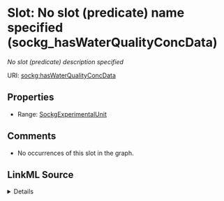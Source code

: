 

# Slot: No slot (predicate) name specified (sockg_hasWaterQualityConcData)


_No slot (predicate) description specified_







URI: [sockg:hasWaterQualityConcData](https://idir.uta.edu/sockg-ontology/docs/hasWaterQualityConcData)



<!-- no inheritance hierarchy -->








## Properties

* Range: [SockgExperimentalUnit](../classes/SockgExperimentalUnit.md)





## Comments

* No occurrences of this slot in the graph.



## LinkML Source

<details>

```yaml
name: sockg_hasWaterQualityConcData
description: No slot (predicate) description specified
title: No slot (predicate) name specified
comments:
- No occurrences of this slot in the graph.
from_schema: soc-kg
rank: 1000
domain: sockg_WaterQualityConc
slot_uri: sockg:hasWaterQualityConcData
alias: sockg_hasWaterQualityConcData
range: sockg_ExperimentalUnit

```
</details>